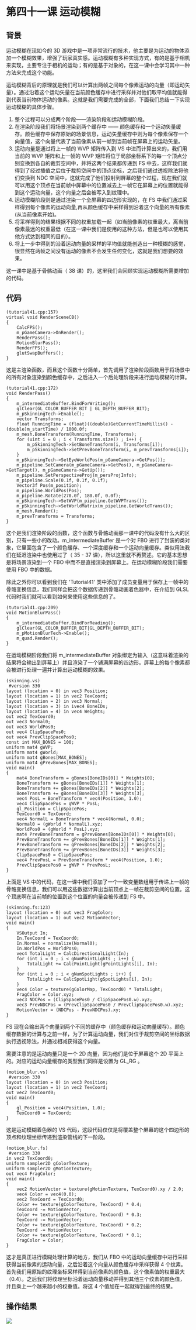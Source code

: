 # 第四十一课 运动模糊

## 背景

运动模糊在现如今的 3D 游戏中是一项非常流行的技术，他主要是为运动的物体添加一个模糊效果，增强了玩家真实感。运动模糊有多种实现方式，有的是基于相机来实现，主要专注于相机的运动；有的是基于对象的，在这一课中会学习其中一种方法来完成这个功能。  

运动模糊背后的原理就是我们可以计算出两帧之间每个像素运动的向量（即运动矢量）。通过沿着这个运动矢量在当前颜色缓存中进行采样并对他们取平均值就能得到代表当前物体运动的像素。这就是我们需要完成的全部，下面我们总结一下实现运动模糊的具体步骤。

1. 整个过程可以分成两个阶段——渲染阶段和运动模糊阶段。  
2. 在渲染阶段我们将场景渲染到两个缓存中 —— 颜色缓存和一个运动矢量缓存。颜色缓存中保存原始的场景信息，运动矢量缓存中则为每个像素保存一个向量值，这个向量代表了当前像素从前一帧到当前帧在屏幕上的运动矢量。
3. 运动向量是通过将上一帧的 WVP 矩阵传入到 VS 中进而计算出来的，我们用当前的 WVP 矩阵和上一帧的 WVP 矩阵将位于局部坐标系下的每一个顶点分别变换到各自的裁剪空间中，并将这两个结果都传递到 FS 中去，这样我们就得到了经过插值之后位于裁剪空间中的顶点坐标，之后我们通过透视除法将他们变换到 NDC 空间中，这就完成了他们投射到屏幕的整个过程，现在我们就可以用这个顶点在当前帧中屏幕中的位置减去上一帧它在屏幕上的位置就能得到这个运动向量，这个向量之后会被写入到纹理中。
4. 运动模糊阶段则是通过渲染一个全屏幕的四边形实现的，在 FS 中我们通过采样得到每个像素的运动向量,再从颜色缓存中采样得到沿着这个向量的所有像素(从当前像素开始)。
5. 将采样得到的结果根据不同的权重加载一起（如当前像素的权重最大，离当前像素最远的权重最低（在这一课中我们是使用的这种方法，但是也可以使用其他方式达到相同的目的）。
6. 将上一步中得到的沿着运动向量的采样的平均值就能创造出一种模糊的感觉，很显然在两帧之间没有运动的像素不会发生任何变化，这就是我们想要的效果。

这一课中是基于骨骼动画（ 38 课）的，这里我们会回顾实现运动模糊所需要增加的代码。

## 代码

```
(tutorial41.cpp:157)
virtual void RenderSceneCB()
{ 
    CalcFPS();
    m_pGameCamera->OnRender();
    RenderPass();
    MotionBlurPass();
    RenderFPS(); 
    glutSwapBuffers();
} 
```

这是主渲染函数，而且这个函数十分简单，首先调用了渲染阶段函数用于将场景中的所有对象渲染到颜色缓存中，之后进入一个后处理阶段来进行运动模糊的计算。

```
(tutorial41.cpp:172)
void RenderPass()
{
    m_intermediateBuffer.BindForWriting();
    glClear(GL_COLOR_BUFFER_BIT | GL_DEPTH_BUFFER_BIT);
    m_pSkinningTech->Enable();
    vector Transforms;
    float RunningTime = (float)((double)GetCurrentTimeMillis() - (double)m_startTime) / 1000.0f;
    m_mesh.BoneTransform(RunningTime, Transforms);
    for (uint i = 0 ; i < Transforms.size() ; i++) {
        m_pSkinningTech->SetBoneTransform(i, Transforms[i]);
        m_pSkinningTech->SetPrevBoneTransform(i, m_prevTransforms[i]);
    } 
    m_pSkinningTech->SetEyeWorldPos(m_pGameCamera->GetPos());
    m_pipeline.SetCamera(m_pGameCamera->GetPos(), m_pGameCamera->GetTarget(), m_pGameCamera->GetUp());
    m_pipeline.SetPerspectiveProj(m_persProjInfo); 
    m_pipeline.Scale(0.1f, 0.1f, 0.1f); 
    Vector3f Pos(m_position);
    m_pipeline.WorldPos(Pos); 
    m_pipeline.Rotate(270.0f, 180.0f, 0.0f); 
    m_pSkinningTech->SetWVP(m_pipeline.GetWVPTrans());
    m_pSkinningTech->SetWorldMatrix(m_pipeline.GetWorldTrans()); 
    m_mesh.Render();  
    m_prevTransforms = Transforms;
} 
```
这个是我们渲染阶段的函数，这个函数与骨骼动画那一课中的代码没有什么大的区别，只有一些小的改动。m_intermediateBuffer 是一个对 FBO 进行了封装的类对象，它里面包含了一个颜色缓存、一个深度缓存和一个运动向量缓存。类似用法我们在延迟渲染中也使用过了（ 35 - 37 课），所以这里就不再赘述。它的基本思想是将场景渲染到一个 FBO 中而不是直接渲染到屏幕上。在运动模糊阶段我们需要使用 FBO 中的数据。  

除此之外你可以看到我们在 'Tutorial41' 类中添加了成员变量用于保存上一帧中的骨骼变换信息，我们同样会把这个数据传递到骨骼动画着色器中，在介绍到 GLSL 代码时我们就可以看到如何来使用这些信息的了。  

```
(tutorial41.cpp:209)
void MotionBlurPass()
{
    m_intermediateBuffer.BindForReading();
    glClear(GL_COLOR_BUFFER_BIT|GL_DEPTH_BUFFER_BIT);
    m_pMotionBlurTech->Enable();
    m_quad.Render();
} 
```

在运动模糊阶段我们将 m_intermediateBuffer 对象绑定为输入（这意味着渲染的结果将会输出到屏幕上）并且渲染了一个铺满屏幕的四边形。屏幕上的每个像素都会被进行处理一遍并计算出运动模糊的效果。  

```
(skinning.vs)
 #version 330 
layout (location = 0) in vec3 Position; 
layout (location = 1) in vec2 TexCoord; 
layout (location = 2) in vec3 Normal; 
layout (location = 3) in ivec4 BoneIDs;
layout (location = 4) in vec4 Weights;
out vec2 TexCoord0;
out vec3 Normal0; 
out vec3 WorldPos0; 
out vec4 ClipSpacePos0;
out vec4 PrevClipSpacePos0; 
const int MAX_BONES = 100;
uniform mat4 gWVP;
uniform mat4 gWorld;
uniform mat4 gBones[MAX_BONES];
uniform mat4 gPrevBones[MAX_BONES];
void main()
{ 
    mat4 BoneTransform = gBones[BoneIDs[0]] * Weights[0];
    BoneTransform += gBones[BoneIDs[1]] * Weights[1];
    BoneTransform += gBones[BoneIDs[2]] * Weights[2];
    BoneTransform += gBones[BoneIDs[3]] * Weights[3];
    vec4 PosL = BoneTransform * vec4(Position, 1.0);
    vec4 ClipSpacePos = gWVP * PosL;
    gl_Position = ClipSpacePos;
    TexCoord0 = TexCoord;
    vec4 NormalL = BoneTransform * vec4(Normal, 0.0);
    Normal0 = (gWorld * NormalL).xyz;
    WorldPos0 = (gWorld * PosL).xyz; 
    mat4 PrevBoneTransform = gPrevBones[BoneIDs[0]] * Weights[0];
    PrevBoneTransform += gPrevBones[BoneIDs[1]] * Weights[1];
    PrevBoneTransform += gPrevBones[BoneIDs[2]] * Weights[2];
    PrevBoneTransform += gPrevBones[BoneIDs[3]] * Weights[3];
    ClipSpacePos0 = ClipSpacePos;
    vec4 PrevPosL = PrevBoneTransform * vec4(Position, 1.0);
    PrevClipSpacePos0 = gWVP * PrevPosL; 
} 
```

上面是 VS 中的代码，在这一课中我们添加了一个一致变量数组用于传递上一帧的骨骼变换信息，我们可以用这些数据计算出当前顶点上一帧在裁剪空间的位置。这个顶底啊在当前帧的位置到这个位置的向量会被传递到 FS 中。  

```
(skinning.fs:123)
layout (location = 0) out vec3 FragColor;
layout (location = 1) out vec2 MotionVector;
void main()
{ 
    VSOutput In;
    In.TexCoord = TexCoord0;
    In.Normal = normalize(Normal0);
    In.WorldPos = WorldPos0;
    vec4 TotalLight = CalcDirectionalLight(In); 
    for (int i = 0 ; i < gNumPointLights ; i++) { 
        TotalLight += CalcPointLight(gPointLights[i], In); 
    } 
    for (int i = 0 ; i < gNumSpotLights ; i++) { 
        TotalLight += CalcSpotLight(gSpotLights[i], In); 
    } 
    vec4 Color = texture(gColorMap, TexCoord0) * TotalLight;
    FragColor = Color.xyz;
    vec3 NDCPos = (ClipSpacePos0 / ClipSpacePos0.w).xyz;
    vec3 PrevNDCPos = (PrevClipSpacePos0 / PrevClipSpacePos0.w).xyz;
    MotionVector = (NDCPos - PrevNDCPos).xy;
} 
```

FS 现在会输出两个向量到两个不同的缓存中（颜色缓存和运动向量缓存）。颜色缓存数据的计算与之前一样，为了计算运动向量，我们对位于裁剪空间的坐标数据执行透视除法，并通过相减获得这个向量。  

需要注意的是运动向量只是一个 2D 向量，因为他们是位于屏幕这个 2D 平面上的。对应的运动向量缓存的类型我们同样是设置为 GL\_RG 。  

```
(motion_blur.vs)
 #version 330
layout (location = 0) in vec3 Position;
layout (location = 1) in vec2 TexCoord; 
out vec2 TexCoord0;
void main()
{ 
    gl_Position = vec4(Position, 1.0);
    TexCoord0 = TexCoord;
} 
```

这是运动模糊着色器的 VS 代码，这段代码仅仅是将覆盖整个屏幕的这个四边形的顶点和纹理坐标传递到渲染管线的下一阶段。  

```
(motion_blur.fs)
 #version 330
in vec2 TexCoord0;
uniform sampler2D gColorTexture;
uniform sampler2D gMotionTexture;
out vec4 FragColor;
void main()
{ 
    vec2 MotionVector = texture(gMotionTexture, TexCoord0).xy / 2.0;
    vec4 Color = vec4(0.0);
    vec2 TexCoord = TexCoord0;
    Color += texture(gColorTexture, TexCoord) * 0.4;
    TexCoord -= MotionVector;
    Color += texture(gColorTexture, TexCoord) * 0.3;
    TexCoord -= MotionVector;
    Color += texture(gColorTexture, TexCoord) * 0.2;
    TexCoord -= MotionVector;
    Color += texture(gColorTexture, TexCoord) * 0.1;
    FragColor = Color;
} 
```

这才是真正进行模糊处理计算的地方，我们从 FBO 中的运动向量缓存中进行采样获得当前像素的运动向量，之后沿着这个向量从颜色缓存中采样获得 4 个纹素。首先我们用原始的纹理坐标采样得到当前像素的颜色值，这个像素值的权重最大（0.4）。之后我们将纹理坐标沿着运动向量移动并得到其他三个纹素的颜色值，并且乘上一个越来越小的权重值。将这 4 个值加在一起就得到最终的结果。  

## 操作结果

![](images/picture411.jpg)